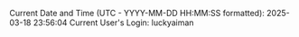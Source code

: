 Current Date and Time (UTC - YYYY-MM-DD HH:MM:SS formatted): 2025-03-18 23:56:04
Current User's Login: luckyaiman
